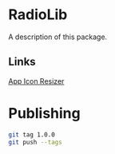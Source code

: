 # RadioLib

A description of this package.

## Links

[App Icon Resizer](https://resizeappicon.com)

# Publishing

```bash
git tag 1.0.0
git push --tags
```
